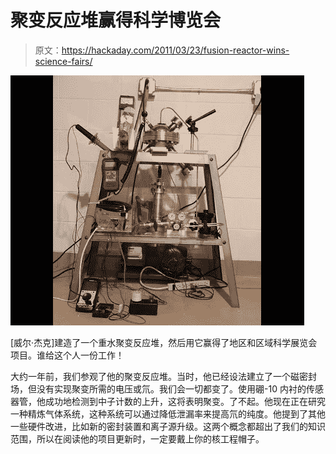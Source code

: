 # 聚变反应堆赢得科学博览会

> 原文：<https://hackaday.com/2011/03/23/fusion-reactor-wins-science-fairs/>

![](img/5b5a4aedd637aaeabf5c114606dee8c0.png "fusion-reactor-wins-science-fairs")

[威尔·杰克]建造了一个重水聚变反应堆，然后用它赢得了地区和区域科学展览会项目。谁给这个人一份工作！

大约一年前，我们参观了他的聚变反应堆。当时，他已经设法建立了一个磁密封场，但没有实现聚变所需的电压或氘。我们会一切都变了。使用硼-10 内衬的传感器管，他成功地检测到中子计数的上升，这将表明聚变。了不起。他现在正在研究一种精炼气体系统，这种系统可以通过降低泄漏率来提高氘的纯度。他提到了其他一些硬件改进，比如新的密封装置和离子源升级。这两个概念都超出了我们的知识范围，所以在阅读他的项目更新时，一定要戴上你的核工程帽子。